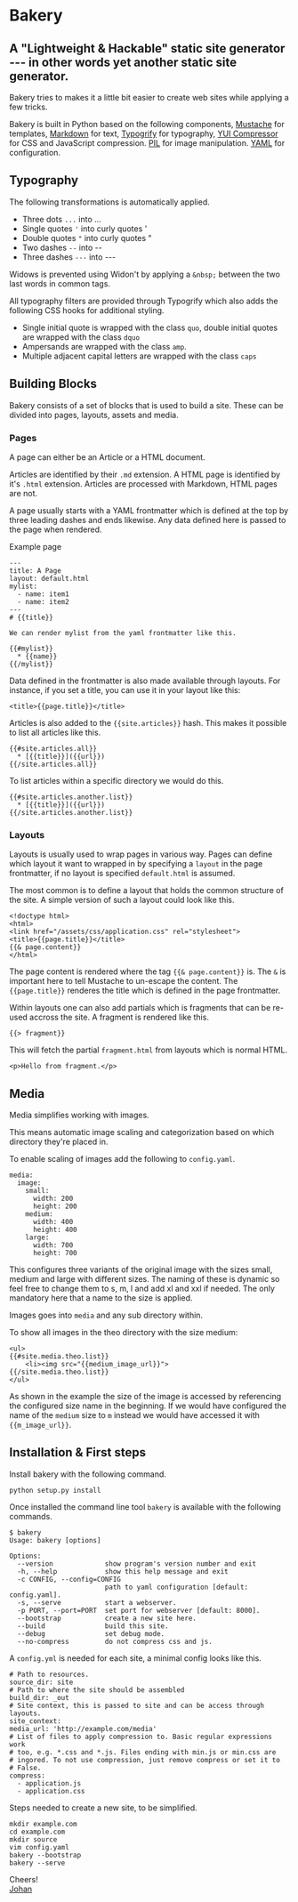# Bakery

## A "Lightweight & Hackable" static site generator --- in other words yet another static site generator.

Bakery tries to makes it a little bit easier to create web sites while
applying a few tricks.

Bakery is built in Python based on the following components,
[Mustache](http://mustache.github.io/)
for templates,
[Markdown](http://daringfireball.net/projects/markdown/syntax) for text,
[Typogrify](https://github.com/mintchaos/typogrify) for typography,
[YUI Compressor](http://yui.github.io/yuicompressor/) for CSS and
JavaScript compression. [PIL](http://www.pythonware.com/products/pil/) for image manipulation. [YAML](http://www.yaml.org/) for configuration.


## Typography

The following transformations is automatically applied.

* Three dots `...` into ...
* Single quotes `'` into curly quotes ' 
* Double quotes `"` into curly quotes "
* Two dashes `--` into --
* Three dashes `---` into ---

Widows is prevented using Widon't by applying a `&nbsp;` between the
two last words in common tags.

All typography filters are provided through Typogrify which also adds
the following CSS hooks for additional styling.

* Single initial quote is wrapped with the class `quo`, double initial
  quotes are wrapped with the class `dquo`
* Ampersands are wrapped with the class `amp`.
* Multiple adjacent capital letters are wrapped with the class `caps`

## Building Blocks

Bakery consists of a set of blocks that is used to build a site. These
can be divided into pages, layouts, assets and media.

### Pages

A page can either be an Article or a HTML document.

Articles are identified by their `.md` extension. A HTML page is
identified by it's `.html` extension. Articles are processed with
Markdown, HTML pages are not.

A page usually starts with a YAML frontmatter which is defined at the
top by three leading dashes and ends likewise. Any data defined here is
passed to the page when rendered.

Example page

    ---
    title: A Page
    layout: default.html
    mylist:
      - name: item1
      - name: item2
    ---
    # {{title}}

    We can render mylist from the yaml frontmatter like this.

    {{#mylist}}
      * {{name}}
    {{/mylist}}

Data defined in the frontmatter is also made available through layouts.
For instance, if you set a title, you can use it in your layout like
this:

	<title>{{page.title}}</title>

Articles is also added to the `{{site.articles}}` hash. This makes it
possible to list all articles like this.

    {{#site.articles.all}}
      * [{{title}}]({{url}})
    {{/site.articles.all}}

To list articles within a specific directory we would do this.

    {{#site.articles.another.list}}
      * [{{title}}]({{url}})
    {{/site.articles.another.list}}


### Layouts

Layouts is usually used to wrap pages in various way. Pages can define
which layout it want to wrapped in by specifying a `layout` in the page
frontmatter, if no layout is specified `default.html` is assumed.

The most common is to define a layout that holds the common structure of
the site. A simple version of such a layout could look like this.

	<!doctype html>
	<html>
  	<link href="/assets/css/application.css" rel="stylesheet">
  	<title>{{page.title}}</title>
  	{{& page.content}}
	</html>

The page content is rendered where the tag `{{& page.content}}` is. The
`&` is important here to tell Mustache to un-escape the content. The
`{{page.title}}` renderes the title which is defined in the page
frontmatter.

Within layouts one can also add partials which is fragments that can be
re-used accross the site. A fragment is rendered like this.

    {{> fragment}}

This will fetch the partial `fragment.html` from layouts which is normal HTML.

	<p>Hello from fragment.</p>


## Media

Media simplifies working with images.

This means automatic image scaling and categorization based on which directory
they're placed in.

To enable scaling of images add the following to `config.yaml`.

    media:
      image:
        small:
          width: 200
          height: 200
        medium:
          width: 400
          height: 400
        large:
          width: 700
          height: 700

This configures three variants of the original image with the sizes
small, medium and large with different sizes. The naming of these is
dynamic so feel free to change them to s, m, l and add xl and xxl if
needed. The only mandatory here that a name to the size is applied.

Images goes into `media` and any sub directory within.

To show all images in the theo directory with the size medium:

	<ul>
	{{#site.media.theo.list}}
  		<li><img src="{{medium_image_url}}">
	{{/site.media.theo.list}}
	</ul>

As shown in the example the size of the image is accessed by referencing
the configured size name in the beginning. If we would have configured
the name of the `medium` size to `m` instead we would have accessed it with `{{m_image_url}}`.

## Installation & First steps

Install bakery with the following command.

	python setup.py install

Once installed the command line tool `bakery` is available with the following
commands.

	$ bakery
	Usage: bakery [options]

	Options:
      --version             show program's version number and exit
      -h, --help            show this help message and exit
      -c CONFIG, --config=CONFIG
                            path to yaml configuration [default: config.yaml].
      -s, --serve           start a webserver.
      -p PORT, --port=PORT  set port for webserver [default: 8000].
      --bootstrap           create a new site here.
      --build               build this site.
      --debug               set debug mode.
      --no-compress         do not compress css and js.

A `config.yml` is needed for each site, a minimal config looks like this.

    # Path to resources.
    source_dir: site
    # Path to where the site should be assembled
    build_dir: _out
    # Site context, this is passed to site and can be access through layouts.
    site_context:
    media_url: 'http://example.com/media'
    # List of files to apply compression to. Basic regular expressions work
    # too, e.g. *.css and *.js. Files ending with min.js or min.css are
    # ingored. To not use compression, just remove compress or set it to
    # False.
    compress:
      - application.js
      - application.css

Steps needed to create a new site, to be simplified.

	mkdir example.com
	cd example.com
	mkdir source
	vim config.yaml
	bakery --bootstrap
	bakery --serve

Cheers!<br>
[Johan](http://johannilsson.com)
